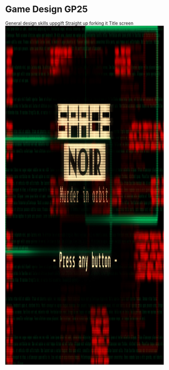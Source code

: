 # Game Design GP25

General design skills uppgift
Straight up forking it
Title screen
<img width="1920" height="1080" alt="Space Noir" src="https://github.com/RebeckaReblogga/GameDesignGP25/blob/main/SpaceNoir.png?raw=true"/>

